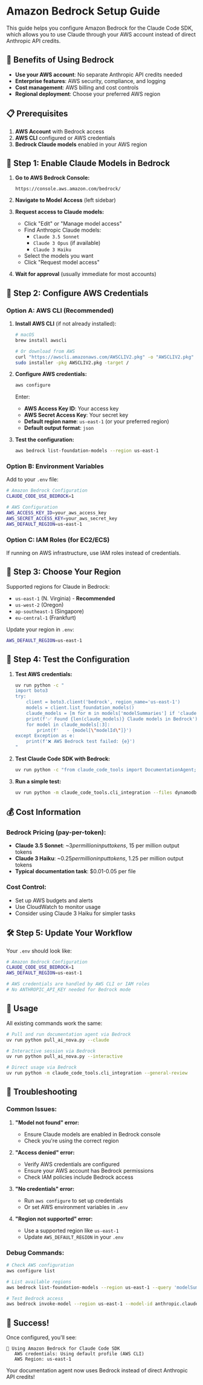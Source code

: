 # Amazon Bedrock Setup Guide

This guide helps you configure Amazon Bedrock for the Claude Code SDK, which allows you to use Claude through your AWS account instead of direct Anthropic API credits.

## 🎯 Benefits of Using Bedrock

- **Use your AWS account**: No separate Anthropic API credits needed
- **Enterprise features**: AWS security, compliance, and logging
- **Cost management**: AWS billing and cost controls
- **Regional deployment**: Choose your preferred AWS region

## 📋 Prerequisites

1. **AWS Account** with Bedrock access
2. **AWS CLI** configured or AWS credentials
3. **Bedrock Claude models** enabled in your AWS region

## 🚀 Step 1: Enable Claude Models in Bedrock

1. **Go to AWS Bedrock Console:**
   ```
   https://console.aws.amazon.com/bedrock/
   ```

2. **Navigate to Model Access** (left sidebar)

3. **Request access to Claude models:**
   - Click "Edit" or "Manage model access"
   - Find Anthropic Claude models:
     - `Claude 3.5 Sonnet`
     - `Claude 3 Opus` (if available)
     - `Claude 3 Haiku`
   - Select the models you want
   - Click "Request model access"

4. **Wait for approval** (usually immediate for most accounts)

## 🔑 Step 2: Configure AWS Credentials

### Option A: AWS CLI (Recommended)

1. **Install AWS CLI** (if not already installed):
   ```bash
   # macOS
   brew install awscli
   
   # Or download from AWS
   curl "https://awscli.amazonaws.com/AWSCLIV2.pkg" -o "AWSCLIV2.pkg"
   sudo installer -pkg AWSCLIV2.pkg -target /
   ```

2. **Configure AWS credentials:**
   ```bash
   aws configure
   ```
   
   Enter:
   - **AWS Access Key ID**: Your access key
   - **AWS Secret Access Key**: Your secret key
   - **Default region name**: `us-east-1` (or your preferred region)
   - **Default output format**: `json`

3. **Test the configuration:**
   ```bash
   aws bedrock list-foundation-models --region us-east-1
   ```

### Option B: Environment Variables

Add to your `.env` file:
```bash
# Amazon Bedrock Configuration
CLAUDE_CODE_USE_BEDROCK=1

# AWS Configuration
AWS_ACCESS_KEY_ID=your_aws_access_key
AWS_SECRET_ACCESS_KEY=your_aws_secret_key
AWS_DEFAULT_REGION=us-east-1
```

### Option C: IAM Roles (for EC2/ECS)

If running on AWS infrastructure, use IAM roles instead of credentials.

## 📍 Step 3: Choose Your Region

Supported regions for Claude in Bedrock:
- `us-east-1` (N. Virginia) - **Recommended**
- `us-west-2` (Oregon)
- `ap-southeast-1` (Singapore)
- `eu-central-1` (Frankfurt)

Update your region in `.env`:
```bash
AWS_DEFAULT_REGION=us-east-1
```

## 🔧 Step 4: Test the Configuration

1. **Test AWS credentials:**
   ```bash
   uv run python -c "
   import boto3
   try:
       client = boto3.client('bedrock', region_name='us-east-1')
       models = client.list_foundation_models()
       claude_models = [m for m in models['modelSummaries'] if 'claude' in m['modelId'].lower()]
       print(f'✅ Found {len(claude_models)} Claude models in Bedrock')
       for model in claude_models[:3]:
           print(f'   - {model[\"modelId\"]}')
   except Exception as e:
       print(f'❌ AWS Bedrock test failed: {e}')
   "
   ```

2. **Test Claude Code SDK with Bedrock:**
   ```bash
   uv run python -c "from claude_code_tools import DocumentationAgent; agent = DocumentationAgent()"
   ```

3. **Run a simple test:**
   ```bash
   uv run python -m claude_code_tools.cli_integration --files dynamodb_test.py
   ```

## 💰 Cost Information

### Bedrock Pricing (pay-per-token):
- **Claude 3.5 Sonnet**: ~$3 per million input tokens, ~$15 per million output tokens
- **Claude 3 Haiku**: ~$0.25 per million input tokens, ~$1.25 per million output tokens
- **Typical documentation task**: $0.01-0.05 per file

### Cost Control:
- Set up AWS budgets and alerts
- Use CloudWatch to monitor usage
- Consider using Claude 3 Haiku for simpler tasks

## 🛠️ Step 5: Update Your Workflow

Your `.env` should look like:
```bash
# Amazon Bedrock Configuration
CLAUDE_CODE_USE_BEDROCK=1
AWS_DEFAULT_REGION=us-east-1

# AWS credentials are handled by AWS CLI or IAM roles
# No ANTHROPIC_API_KEY needed for Bedrock mode
```

## 🔄 Usage

All existing commands work the same:
```bash
# Pull and run documentation agent via Bedrock
uv run python pull_ai_nova.py --claude

# Interactive session via Bedrock  
uv run python pull_ai_nova.py --interactive

# Direct usage via Bedrock
uv run python -m claude_code_tools.cli_integration --general-review
```

## 🚨 Troubleshooting

### Common Issues:

1. **"Model not found" error:**
   - Ensure Claude models are enabled in Bedrock console
   - Check you're using the correct region

2. **"Access denied" error:**
   - Verify AWS credentials are configured
   - Ensure your AWS account has Bedrock permissions
   - Check IAM policies include Bedrock access

3. **"No credentials" error:**
   - Run `aws configure` to set up credentials
   - Or set AWS environment variables in `.env`

4. **"Region not supported" error:**
   - Use a supported region like `us-east-1`
   - Update `AWS_DEFAULT_REGION` in your `.env`

### Debug Commands:

```bash
# Check AWS configuration
aws configure list

# List available regions
aws bedrock list-foundation-models --region us-east-1 --query 'modelSummaries[?contains(modelId, `claude`)].modelId'

# Test Bedrock access
aws bedrock invoke-model --region us-east-1 --model-id anthropic.claude-3-sonnet-20240229-v1:0 --body '{"prompt":"Hello","max_tokens_to_sample":10}' output.json
```

## 🎉 Success!

Once configured, you'll see:
```
🔧 Using Amazon Bedrock for Claude Code SDK
   AWS credentials: Using default profile (AWS CLI)
   AWS Region: us-east-1
```

Your documentation agent now uses Bedrock instead of direct Anthropic API credits!